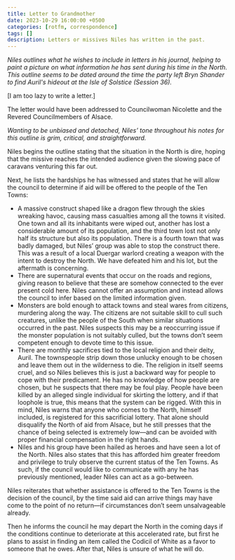 ```yaml
---
title: Letter to Grandmother
date: 2023-10-29 16:00:00 +0500
categories: [rotfm, correspondence]
tags: []
description: Letters or missives Niles has written in the past.
---
```


*Niles outlines what he wishes to include in letters in his journal, helping to paint a picture on what information he has sent during his time in the North. This outline seems to be dated around the time the party left Bryn Shander to find Auril's hideout at the Isle of Solstice (Session 36).*

[I am too lazy to write a letter.]

The letter would have been addressed to Councilwoman Nicolette and the Revered Councilmembers of Alsace.

*Wanting to be unbiased and detached, Niles’ tone throughout his notes for this outline is grim, critical, and straightforward.*

Niles begins the outline stating that the situation in the North is dire, hoping that the missive reaches the intended audience given the slowing pace of caravans venturing this far out.

Next, he lists the hardships he has witnessed and states that he will allow the council to determine if aid will be offered to the people of the Ten Towns:
- A massive construct shaped like a dragon flew through the skies wreaking havoc, causing mass casualties among all the towns it visited. One town and all its inhabitants were wiped out, another has lost a considerable amount of its population, and the third town lost not only half its structure but also its population. There is a fourth town that was badly damaged, but Niles’ group was able to stop the construct there. This was a result of a local Duergar warlord creating a weapon with the intent to destroy the North. We have defeated him and his lot, but the aftermath is concerning.
- There are supernatural events that occur on the roads and regions, giving reason to believe that these are somehow connected to the ever present cold here. Niles cannot offer an assumption and instead allows the council to infer based on the limited information given.
- Monsters are bold enough to attack towns and steal wares from citizens, murdering along the way. The citizens are not suitable skill to cull such creatures, unlike the people of the South when similar situations occurred in the past. Niles suspects this may be a reoccurring issue if the monster population is not suitably culled, but the towns don’t seem competent enough to devote time to this issue.
- There are monthly sacrifices tied to the local religion and their deity, Auril. The townspeople strip down those unlucky enough to be chosen and leave them out in the wilderness to die. The religion in itself seems cruel, and so Niles believes this is just a backward way for people to cope with their predicament. He has no knowledge of how people are chosen, but he suspects that there may be foul play. People have been killed by an alleged single individual for skirting the lottery, and if that loophole is true, this means that the system can be rigged. With this in mind, Niles warns that anyone who comes to the North, himself included, is registered for this sacrificial lottery. That alone should disqualify the North of aid from Alsace, but he still presses that the chance of being selected is extremely low—and can be avoided with proper financial compensation in the right hands.
- Niles and his group have been hailed as heroes and have seen a lot of the North. Niles also states that this has afforded him greater freedom and privilege to truly observe the current status of the Ten Towns. As such, if the council would like to communicate with any he has previously mentioned, leader Niles can act as a go-between.

Niles reiterates that whether assistance is offered to the Ten Towns is the decision of the council, by the time said aid can arrive things may have come to the point of no return—if circumstances don’t seem unsalvageable already.

Then he informs the council he may depart the North in the coming days if the conditions continue to deteriorate at this accelerated rate, but first he plans to assist in finding an item called the Codicil of White as a favor to someone that he owes. After that, Niles is unsure of what he will do.